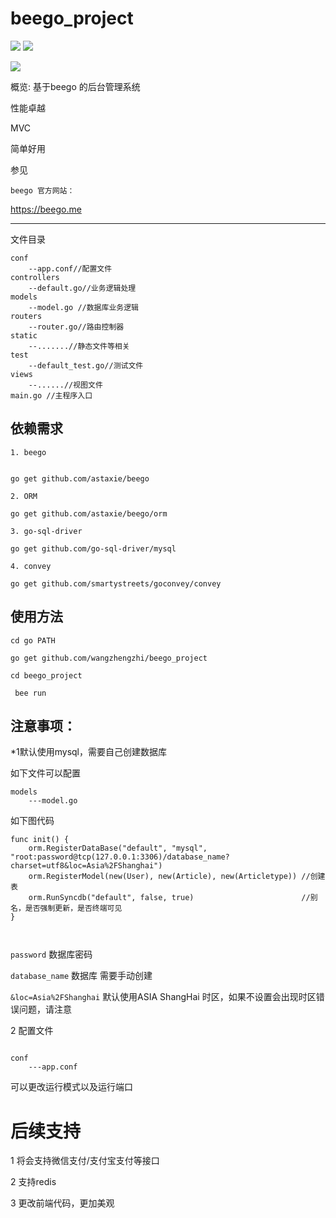 beego_project
====
![](https://img.shields.io/cocoapods/l/Alamofire.svg?style=flat)
[![](https://travis-ci.org/Alamofire/Alamofire.svg?branch=master)](https://travis-ci.org/Alamofire/Alamofire)

![](https://img.shields.io/badge/-v1.0.0-519dd9.svg)


概览:
基于beego 的后台管理系统


性能卓越

MVC

简单好用

参见

`beego 官方网站：`

https://beego.me



-----
文件目录
```
conf
    --app.conf//配置文件
controllers
    --default.go//业务逻辑处理
models
    --model.go //数据库业务逻辑
routers
    --router.go//路由控制器
static 
    --.......//静态文件等相关
test
    --default_test.go//测试文件
views   
    --......//视图文件
main.go //主程序入口
```
依赖需求
----
```
1. beego   


go get github.com/astaxie/beego

2. ORM

go get github.com/astaxie/beego/orm

3. go-sql-driver

go get github.com/go-sql-driver/mysql

4. convey

go get github.com/smartystreets/goconvey/convey

```

使用方法
----
`cd go PATH`

`go get github.com/wangzhengzhi/beego_project`

`cd beego_project`

` bee run`

注意事项：
----

*1默认使用mysql，需要自己创建数据库

如下文件可以配置
```
models
    ---model.go
```
如下图代码
```
func init() {
	orm.RegisterDataBase("default", "mysql", "root:password@tcp(127.0.0.1:3306)/database_name?charset=utf8&loc=Asia%2FShanghai")
	orm.RegisterModel(new(User), new(Article), new(Articletype)) //创建表
	orm.RunSyncdb("default", false, true)                        //别名，是否强制更新，是否终端可见
}



```
`password`                  数据库密码

`database_name`             数据库 需要手动创建

`&loc=Asia%2FShanghai`              默认使用ASIA ShangHai 时区，如果不设置会出现时区错误问题，请注意




2 配置文件


```

conf
    ---app.conf

```
可以更改运行模式以及运行端口


后续支持
====
1 将会支持微信支付/支付宝支付等接口

2 支持redis 


3 更改前端代码，更加美观









